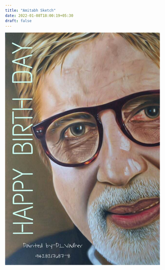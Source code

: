 ```yaml
---
title: "Amitabh Sketch"
date: 2022-01-08T18:00:19+05:30
draft: false
---
```


![Amitabh Sketch](Amitabh-1.jpg)